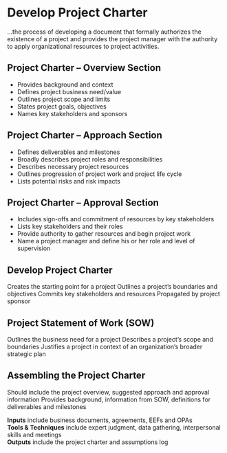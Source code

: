 # Develop Project Charter

…the process of developing a document that formally authorizes the existence of a project and provides the project manager with the authority to apply organizational resources to project activities. 

## Project Charter – Overview Section 
- Provides background and context 
- Defines project business need/value 
- Outlines project scope and limits 
- States project goals, objectives 
- Names key stakeholders and sponsors 

## Project Charter – Approach Section 
- Defines deliverables and milestones 
- Broadly describes project roles and responsibilities 
- Describes necessary project resources 
- Outlines progression of project work and project life cycle 
- Lists potential risks and risk impacts 

## Project Charter – Approval Section 
- Includes sign-offs and commitment of resources by key stakeholders 
- Lists key stakeholders and their roles 
- Provide authority to gather resources and begin project work 
- Name a project manager and define his or her role and level of supervision 

## Develop Project Charter
Creates the starting point for a project Outlines a project’s boundaries and objectives Commits key stakeholders and resources Propagated by project sponsor 

## Project Statement of Work (SOW)
Outlines the business need for a project Describes a project’s scope and boundaries 
Justifies a project in context of an organization’s broader strategic plan 

## Assembling the Project Charter
Should include the project overview, suggested approach and approval information 
Provides background, information from SOW, definitions for deliverables and milestones 

**Inputs** include business documents, agreements, EEFs and OPAs    
**Tools & Techniques** include expert judgment, data gathering, interpersonal skills and meetings   
**Outputs** include the project charter and assumptions log   
 